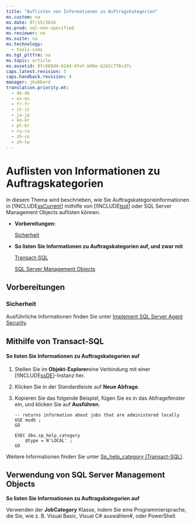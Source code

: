 ```yaml
---
title: "Auflisten von Informationen zu Auftragskategorien"
ms.custom: na
ms.date: 07/15/2016
ms.prod: sql-non-specified
ms.reviewer: na
ms.suite: na
ms.technology: 
  - tools-ssms
ms.tgt_pltfrm: na
ms.topic: article
ms.assetid: 0fc668d4-6244-4fef-b90e-62d2c776cd7c
caps.latest.revision: 5
caps.handback.revision: 4
manager: jhubbard
translation.priority.mt: 
  - de-de
  - es-es
  - fr-fr
  - it-it
  - ja-jp
  - ko-kr
  - pt-br
  - ru-ru
  - zh-cn
  - zh-tw
---
```

# Auflisten von Informationen zu Auftragskategorien
In diesem Thema wird beschrieben, wie Sie Auftragskategorieinformationen in [!INCLUDE[ssCurrent](../content/includes/ssCurrent_md.md)] mithilfe von [!INCLUDE[tsql](../content/includes/tsql_md.md)] oder SQL Server Management Objects auflisten können.  
  
-   **Vorbereitungen:**  
  
    [Sicherheit](#Security)  
  
-   **So listen Sie Informationen zu Auftragskategorien auf, und zwar mit**  
  
    [Transact-SQL](#TSQL)  
  
    [SQL Server Management Objects](#SMO)  
  
## <a name="BeforeYouBegin"></a>Vorbereitungen  
  
### <a name="Security"></a>Sicherheit  
Ausführliche Informationen finden Sie unter [Implement SQL Server Agent Security](../content/Implement-SQL-Server-Agent-Security.md).  
  
## <a name="TSQL"></a>Mithilfe von Transact\-SQL  
  
#### So listen Sie Informationen zu Auftragskategorien auf  
  
1.  Stellen Sie im **Objekt-Explorer**eine Verbindung mit einer [!INCLUDE[ssDE](../content/includes/ssDE_md.md)]-Instanz her.  
  
2.  Klicken Sie in der Standardleiste auf **Neue Abfrage**.  
  
3.  Kopieren Sie das folgende Beispiel, fügen Sie es in das Abfragefenster ein, und klicken Sie auf **Ausführen**.  
  
    ```  
    -- returns information about jobs that are administered locally  
    USE msdb ;  
    GO  
  
    EXEC dbo.sp_help_category  
        @type = N'LOCAL' ;  
    GO  
    ```  
  
Weitere Informationen finden Sie unter [Sp_help_category (Transact-SQL)](assetId:///8cad1dcc-b43e-43bd-bea0-cb0055c84169).  
  
## <a name="SMO"></a>Verwendung von SQL Server Management Objects  
**So listen Sie Informationen zu Auftragskategorien auf**  
  
Verwenden der **JobCategory** Klasse, indem Sie eine Programmiersprache, die Sie, wie z. B. Visual Basic, Visual C# auswählen\#, oder PowerShell.  
  
